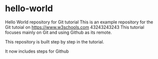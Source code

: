 # hello-world
Hello World repository for Git tutorial
This is an example repository for the Git tutoial on https://www.w3schools.com
43243243243
This tutorial focuses mainly on Git and using Github as its remote.

This repository is built step by step in the tutorial.

It now includes steps for Github

